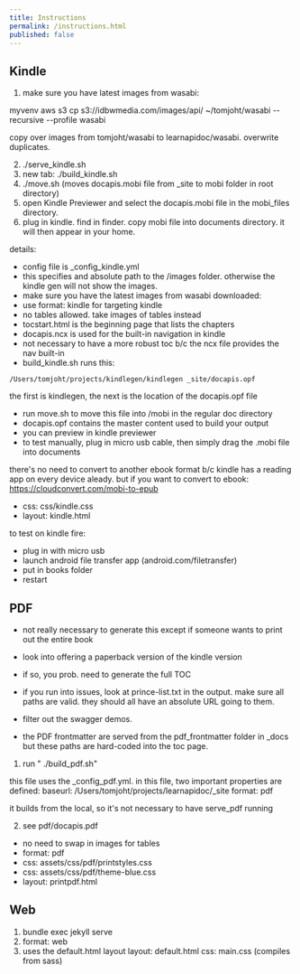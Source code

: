 ```yaml
---
title: Instructions
permalink: /instructions.html
published: false
---
```


## Kindle

1. make sure you have latest images from wasabi:

myvenv
aws s3 cp s3://idbwmedia.com/images/api/ ~/tomjoht/wasabi  --recursive  --profile wasabi

copy over images from tomjoht/wasabi to learnapidoc/wasabi. overwrite duplicates.


2. ./serve_kindle.sh
3. new tab: ./build_kindle.sh
4. ./move.sh (moves docapis.mobi file from \_site to mobi folder in root directory)
5. open Kindle Previewer and select the docapis.mobi file in the mobi_files directory.
6. plug in kindle. find in finder. copy mobi file into documents directory. it will then appear in your home.

details:
- config file is \_config_kindle.yml
- this specifies and absolute path to the /images folder. otherwise the kindle gen will not show the images.
- make sure you have the latest images from wasabi downloaded:
- use format: kindle for targeting kindle
- no tables allowed. take images of tables instead
- tocstart.html is the beginning page that lists the chapters
- docapis.ncx is used for the built-in navigation in kindle
- not necessary to have a more robust toc b/c the ncx file provides the nav built-in
- build_kindle.sh runs this:

```
/Users/tomjoht/projects/kindlegen/kindlegen _site/docapis.opf
```

the first is kindlegen, the next is the location of the docapis.opf file

- run move.sh to move this file into /mobi in the regular doc directory
- docapis.opf contains the master content used to build your output
- you can preview in kindle previewer
- to test manually, plug in micro usb cable, then simply drag the .mobi file into documents

there's no need to convert to another ebook format b/c kindle has a reading app on every device aleady.
but if you want to convert to ebook: https://cloudconvert.com/mobi-to-epub

- css: css/kindle.css
- layout: kindle.html

to test on kindle fire:
- plug in with micro usb
- launch android file transfer app (android.com/filetransfer)
- put in books folder
- restart


## PDF
- not really necessary to generate this except if someone wants to print out the entire book
- look into offering a paperback version of the kindle version
- if so, you prob. need to generate the full TOC

- if you run into issues, look at prince-list.txt in the output. make sure all paths are valid. they should all have an absolute URL going to them.
- filter out the swagger demos.
- the PDF frontmatter are served from the pdf_frontmatter folder in \_docs but these paths are hard-coded into the toc page.


1. run " ./build_pdf.sh"

this file uses the \_config_pdf.yml. in this file, two important properties are defined:
baseurl: /Users/tomjoht/projects/learnapidoc/\_site
format: pdf

it builds from the local, so it's not necessary to have serve_pdf running

2. see pdf/docapis.pdf

- no need to swap in images for tables
- format: pdf
- css: assets/css/pdf/printstyles.css
- css: assets/css/pdf/theme-blue.css
- layout: printpdf.html

## Web

1. bundle exec jekyll serve
2. format: web
3. uses the default.html layout
layout: default.html
css: main.css (compiles from sass)
